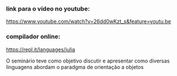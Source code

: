 ### link para o vídeo no youtube:
https://www.youtube.com/watch?v=26dd0wKzt_s&feature=youtu.be

### compilador online:
https://repl.it/languages/julia


O seminário teve como objetivo discutir e apresentar como diversas linguagens abordam o paradgma de orientação a objetos 

